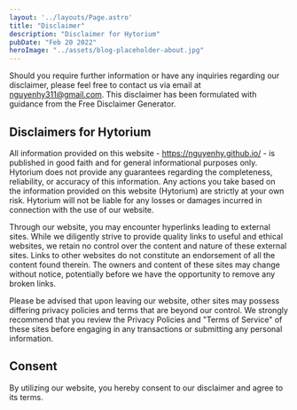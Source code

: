 ```yaml
---
layout: '../layouts/Page.astro'
title: "Disclaimer"
description: "Disclaimer for Hytorium"
pubDate: "Feb 20 2022"
heroImage: "../assets/blog-placeholder-about.jpg"
---
```


Should you require further information or have any inquiries regarding our disclaimer, please feel free to contact us via email at nguyenhy311@gmail.com. This disclaimer has been formulated with guidance from the Free Disclaimer Generator.

## Disclaimers for Hytorium

All information provided on this website - https://nguyenhy.github.io/ - is published in good faith and for general informational purposes only. Hytorium does not provide any guarantees regarding the completeness, reliability, or accuracy of this information. Any actions you take based on the information provided on this website (Hytorium) are strictly at your own risk. Hytorium will not be liable for any losses or damages incurred in connection with the use of our website.

Through our website, you may encounter hyperlinks leading to external sites. While we diligently strive to provide quality links to useful and ethical websites, we retain no control over the content and nature of these external sites. Links to other websites do not constitute an endorsement of all the content found therein. The owners and content of these sites may change without notice, potentially before we have the opportunity to remove any broken links.

Please be advised that upon leaving our website, other sites may possess differing privacy policies and terms that are beyond our control. We strongly recommend that you review the Privacy Policies and "Terms of Service" of these sites before engaging in any transactions or submitting any personal information.

## Consent

By utilizing our website, you hereby consent to our disclaimer and agree to its terms.

